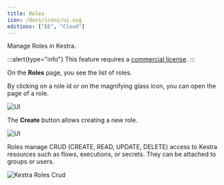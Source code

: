 ```yaml
---
title: Roles
icon: /docs/icons/ui.svg
editions: ["EE", "Cloud"]
---
```


Manage Roles in Kestra.

:::alert{type="info"}
This feature requires a [commercial license](/pricing).
:::

On the **Roles** page, you see the list of roles.

By clicking on a role id or on the magnifying glass icon, you can open the page of a role.

![UI](/docs/user-interface-guide/21-EE-Roles.png)

The **Create** button allows creating a new role.

![UI](/docs/user-interface-guide/22-EE-Roles-Create.png)


Roles manage CRUD (CREATE, READ, UPDATE, DELETE) access to Kestra resources such as flows, executions, or secrets. They can be attached to groups or users.

![Kestra Roles Crud](/docs/user-interface-guide/32-EE-Roles-CRUD.png)


